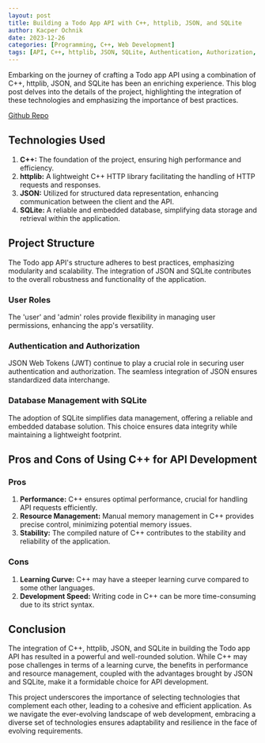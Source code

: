 ```yaml
---
layout: post
title: Building a Todo App API with C++, httplib, JSON, and SQLite
author: Kacper Ochnik
date: 2023-12-26
categories: [Programming, C++, Web Development]
tags: [API, C++, httplib, JSON, SQLite, Authentication, Authorization, Best Practices]
---
```

Embarking on the journey of crafting a Todo app API using a combination of C++, httplib, JSON, and SQLite has been an enriching experience. This blog post delves into the details of the project, highlighting the integration of these technologies and emphasizing the importance of best practices.

[Github Repo](https://github.com/TeriyakiGod/cpp-todo-app)

## Technologies Used

1. **C++:** The foundation of the project, ensuring high performance and efficiency.
2. **httplib:** A lightweight C++ HTTP library facilitating the handling of HTTP requests and responses.
3. **JSON:** Utilized for structured data representation, enhancing communication between the client and the API.
4. **SQLite:** A reliable and embedded database, simplifying data storage and retrieval within the application.

## Project Structure

The Todo app API's structure adheres to best practices, emphasizing modularity and scalability. The integration of JSON and SQLite contributes to the overall robustness and functionality of the application.

### User Roles

The 'user' and 'admin' roles provide flexibility in managing user permissions, enhancing the app's versatility.

### Authentication and Authorization

JSON Web Tokens (JWT) continue to play a crucial role in securing user authentication and authorization. The seamless integration of JSON ensures standardized data interchange.

### Database Management with SQLite

The adoption of SQLite simplifies data management, offering a reliable and embedded database solution. This choice ensures data integrity while maintaining a lightweight footprint.

## Pros and Cons of Using C++ for API Development

### Pros

1. **Performance:** C++ ensures optimal performance, crucial for handling API requests efficiently.
2. **Resource Management:** Manual memory management in C++ provides precise control, minimizing potential memory issues.
3. **Stability:** The compiled nature of C++ contributes to the stability and reliability of the application.

### Cons

1. **Learning Curve:** C++ may have a steeper learning curve compared to some other languages.
2. **Development Speed:** Writing code in C++ can be more time-consuming due to its strict syntax.

## Conclusion

The integration of C++, httplib, JSON, and SQLite in building the Todo app API has resulted in a powerful and well-rounded solution. While C++ may pose challenges in terms of a learning curve, the benefits in performance and resource management, coupled with the advantages brought by JSON and SQLite, make it a formidable choice for API development.

This project underscores the importance of selecting technologies that complement each other, leading to a cohesive and efficient application. As we navigate the ever-evolving landscape of web development, embracing a diverse set of technologies ensures adaptability and resilience in the face of evolving requirements.